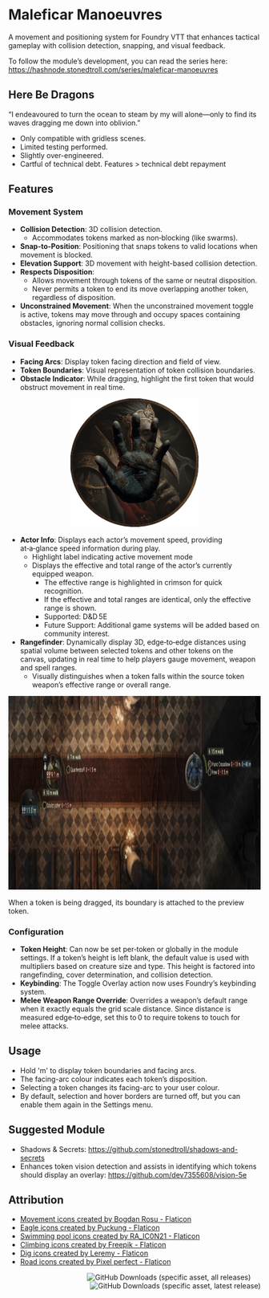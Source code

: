 # Maleficar Manoeuvres

A movement and positioning system for Foundry VTT that enhances tactical gameplay with collision detection, snapping, and visual feedback. 

To follow the module’s development, you can read the series here: https://hashnode.stonedtroll.com/series/maleficar-manoeuvres

## Here Be Dragons

“I endeavoured to turn the ocean to steam by my will alone—only to find its waves dragging me down into oblivion.”

- Only compatible with gridless scenes.
- Limited testing performed.
- Slightly over-engineered.
- Cartful of technical debt. Features > technical debt repayment

## Features

### Movement System
- **Collision Detection**: 3D collision detection.
    - Accommodates tokens marked as non‑blocking (like swarms).
- **Snap-to-Position**: Positioning that snaps tokens to valid locations when movement is blocked.
- **Elevation Support**: 3D movement with height-based collision detection.
- **Respects Disposition**:
    - Allows movement through tokens of the same or neutral disposition.
    - Never permits a token to end its move overlapping another token, regardless of disposition.
- **Unconstrained Movement**: When the unconstrained movement toggle is active, tokens may move through and occupy spaces containing obstacles, ignoring normal collision checks.

### Visual Feedback
- **Facing Arcs**: Display token facing direction and field of view.
- **Token Boundaries**: Visual representation of token collision boundaries.
- **Obstacle Indicator**: While dragging, highlight the first token that would obstruct movement in real time.

<p align=center>
    <img width="256" height="256" alt="Obstacle Indicator" src="assets/images/documentation/obstacle-indicator.png" />
</p>

- **Actor Info**: Displays each actor’s movement speed, providing at‑a‑glance speed information during play.
    - Highlight label indicating active movement mode
    - Displays the effective and total range of the actor’s currently equipped weapon.
        - The effective range is highlighted in crimson for quick recognition.
        - If the effective and total ranges are identical, only the effective range is shown.
        - Supported: D&D 5E
        - Future Support: Additional game systems will be added based on community interest.
- **Rangefinder**: Dynamically display 3D, edge‑to‑edge distances using spatial volume between selected tokens and other tokens on the canvas, updating in real time to help players gauge movement, weapon and spell ranges.
    - Visually distinguishes when a token falls within the source token weapon’s effective range or overall range.

<p align=center>
    <img width="1072" height="386" alt="Range Finder" src="assets/images/documentation/rangefinder.png" />
</p>
  
When a token is being dragged, its boundary is attached to the preview token.

### Configuration
- **Token Height**: Can now be set per‑token or globally in the module settings. If a token’s height is left blank, the default value is used with multipliers based on creature size and type. This height is factored into rangefinding, cover determination, and collision detection.
- **Keybinding**: The Toggle Overlay action now uses Foundry’s keybinding system.
- **Melee Weapon Range Override**: Overrides a weapon’s default range when it exactly equals the grid scale distance. Since distance is measured edge‑to‑edge, set this to 0 to require tokens to touch for melee attacks.

## Usage
- Hold 'm' to display token boundaries and facing arcs.
- The facing-arc colour indicates each token’s disposition.
- Selecting a token changes its facing-arc to your user colour.
- By default, selection and hover borders are turned off, but you can enable them again in the Settings menu.

## Suggested Module
- Shadows & Secrets: https://github.com/stonedtroll/shadows-and-secrets
- Enhances token vision detection and assists in identifying which tokens should display an overlay: https://github.com/dev7355608/vision-5e

## Attribution
<ul>
    <li><a href="https://www.flaticon.com/free-icons/movement" title="movement icons">Movement icons created by Bogdan Rosu - Flaticon</a></li>
    <li><a href="https://www.flaticon.com/free-icons/eagle" title="eagle icons">Eagle icons created by Puckung - Flaticon</a></li>
    <li><a href="https://www.flaticon.com/free-icons/swimming-pool" title="swimming pool icons">Swimming pool icons created by RA_IC0N21 - Flaticon</a></li>
    <li><a href="https://www.flaticon.com/free-icons/climbing" title="climbing icons">Climbing icons created by Freepik - Flaticon</a></li>
    <li><a href="https://www.flaticon.com/free-icons/dig" title="dig icons">Dig icons created by Leremy - Flaticon</a></li>
    <li><a href="https://www.flaticon.com/free-icons/road" title="road icons">Road icons created by Pixel perfect - Flaticon</a></li>
</ul>

<p align=right>
    <img alt="GitHub Downloads (specific asset, all releases)" src="https://img.shields.io/github/downloads/stonedtroll/maleficar-manoeuvres/module.zip?style=for-the-badge&labelColor=2A2D34&color=8C2E2E">&nbsp;&nbsp;&nbsp;&nbsp;&nbsp;<img alt="GitHub Downloads (specific asset, latest release)" src="https://img.shields.io/github/downloads/stonedtroll/maleficar-manoeuvres/latest/module.zip?style=for-the-badge&labelColor=2A2D34&color=D97D26">
</p>


